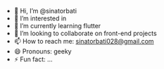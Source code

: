 - 👋 Hi, I’m @sinatorbati
- 👀 I’m interested in 
- 🌱 I’m currently learning flutter
- 💞️ I’m looking to collaborate on front-end projects
- 📫 How to reach me: sinatorbati028@gmail.com
- 😄 Pronouns: geeky
- ⚡ Fun fact: ...

<!---
sinatorbati/sinatorbati is a ✨ special ✨ repository because its `README.md` (this file) appears on your GitHub profile.
You can click the Preview link to take a look at your changes.
--->
